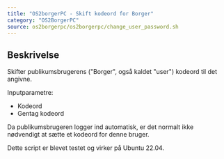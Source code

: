 ```yaml
---
title: "OS2borgerPC - Skift kodeord for Borger"
category: "OS2BorgerPC"
source: os2borgerpc/os2borgerpc/change_user_password.sh
---
```


## Beskrivelse
Skifter publikumsbrugerens ("Borger", også kaldet "user") kodeord til det angivne.

Inputparametre:
- Kodeord
- Gentag kodeord

Da publikumsbrugeren logger ind automatisk, er det normalt ikke nødvendigt at sætte et kodeord for denne bruger.

Dette script er blevet testet og virker på Ubuntu 22.04.